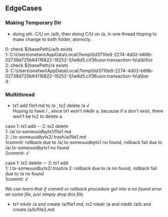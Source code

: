 ## EdgeCases

### Making Temporary Dir  
- doing sth. C/U on /a/b, then doing C/U on /a, in one thread
Hoping to make change to both folder, atomicly.
  
0: check ${basePath}/a/b exists  
1: C:\Users\onetwo\AppData\Local\Temp\0d3710e9-2274-4d02-b69b-02738d725b84116822-19252-1j1w6d5.cif36usor.transaction-fs\a\b\foo  
2: check ${basePath}/a exists  
3: C:\Users\onetwo\AppData\Local\Temp\0d3710e9-2274-4d02-b69b-02738d725b84116822-19252-1j1w6d5.cif36usor.transaction-fs\a\bar  
4: 


### Multithread
- tx1 add file1.md to /a , tx2 delete /a √  
Hoping to have / , since tx1 won't mkdir a, because if a don't exist, there won't be tx2 to delete a  
  
case 1: tx1 add -- 2: tx2 delete  
1: /a/.tx-someuuidbytx1/file1.md  
2: /.tx-someuuidbytx2/.trash/a/file1.md  
1commit: rollback due to /a/.tx-someuuidbytx1 no found, rollback fail due to /a/.tx-someuuidbytx1 no found  
2commit: √  
  
case 1: tx2 delete -- 2: tx1 add  
1: /.tx-someuuidbytx2/.trash/a
2: rollback due to /a no found, rollback fail due to /a no found  
1commit: √  
  
*We can learn that if commit or rollback procedure get into a no found error on some file, just simply drop this file.*  

- tx1 mkdir /a and create /a/file1.md, tx2 mkdir /a and mkdir /a/b and create /a/b/file2.md  